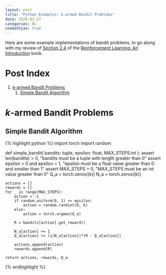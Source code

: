 ```yaml
---
layout: post
title: "Python Examples: k-armed Bandit Problems"
date: 2024-03-27
categories: RL
usemathjax: true
---
```

Here are some example implementations of bandit problems, to go along with my review of <a href="https://acfpeacekeeper.github.io/github-pages/rl/ml/dl/2024/03/28/Notes-on-RL-an-Introduction.html#ch-135-actor-critic-methods" onerror="this.href='http://localhost:4000/rl/ml/dl/2024/03/28/Notes-on-RL-an-Introduction.html#ch-135-actor-critic-methods'">Section 2.4</a> of the <a href="http://acfpeacekeeper.github.io/github-pages/docs/literature/books/RLbook2020.pdf" onerror="this.href='http://localhost:4000/docs/literature/books/RLbook2020.pdf'">Reinforcement Learning: An Introduction</a> book.

# Post Index
1. [k-armed Bandit Problems](#armed-bandit-problems)
    1. [Simple Bandit Algorithm](#simple-bandit-algorithm)

# $k$-armed Bandit Problems
## Simple Bandit Algorithm
{% highlight python %}
import torch
import random

def simple_bandit(
    bandits: tuple,
    epsilon: float,
    MAX_STEPS:int
):
    assert len(bandits) > 0, "bandits must be a tuple with length greater than 0"
    assert epsilon > 0 and epsilon < 1, "epsilon must be a float value greater than 0 and smaller than 1"
    assert MAX_STEPS > 0, "MAX_STEPS must be an int value greater than 0"
    Q_a = torch.zeros((k))
    N_a = torch.zeros((k))

    actions = []
    rewards = []
    for _ in range(MAX_STEPS):
        action = -1
        if random.uniform(0, 1) <= epsilon:
            action = random.randint(0, k)
        else:
            action = torch.argmax(Q_a)

        R = bandits[action].get_reward()

        N_a[action] += 1
        Q_a[action] += (1/N_a[action])*(R - Q_a[action]) 

        actions.append(action)
        rewards.append(R)

    return actions, rewards, Q_a
        
        

        

{% endhighlight %}